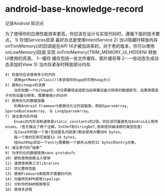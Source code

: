 # android-base-knowledge-record
记录Android 知识点

为了使得你的应用性能效率更高，你应该在设计与实现代码时，遵循下面的技术要点。
    1) 珍惜Services资源
       最好办法是使用IntentService
    2) 当UI隐藏时释放内存
        onTrimMemory()的回调是在API 14才被加进来的，对于老的版本，你可以使用onLowMemory)回调
        实现 onTrimMemory(TRIM_MEMORY_UI_HIDDEN) 释放 UI使用的资源。
            1--缓存 缓存包括一些文件缓存，图片缓存等
            2--一些动态生成动态添加的View
    3) 当内存紧张时释放部分内存
    
    4) 检查你应该使用多少的内存
        调用getMemoryClass())来获取你的app的可用heap大小
    5) 避免bitmaps的浪费
        当你加载一个bitmap时，仅仅需要保留适配当前屏幕设备分辨率的数据即可，如果原图高于你的设备分辨率，需要做缩小的动作
    6) 使用优化的数据容器
        利用Android Framework里面优化过的容器类，例如SparseArray, SparseBooleanArray, 与 LongSparseArray。
    7) 请注意内存开销
        Enums的内存消耗通常是static constants的2倍。你应该尽量避免在Android上使用enums。（官方推出了两个注解，IntDef和StringDef,用来提供编译期的类型检查）
        在Java中的每一个类(包括匿名内部类)都会使用大概500 bytes。
        每一个类的实例花销是12-16 bytes。
        往HashMap添加一个entry需要额一个额外占用的32 bytes的entry对象。
    8) 请注意代码“抽象”
    9) 为序列化的数据使用nano protobufs
    10) 避免使用依赖注入框架
    11) 谨慎使用第三方libraries
    12) 优化整体性能
    13) 使用ProGuard来剔除不需要的代码
    14) 对最终的APK使用zipalign
    15) 分析你的RAM使用情况
    16) 使用多进程
    
    
